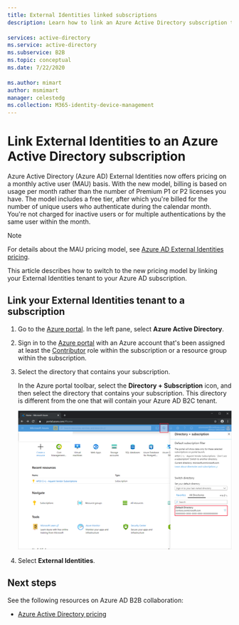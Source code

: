 ```yaml
---
title: External Identities linked subscriptions
description: Learn how to link an Azure Active Directory subscription to your tenant for External Identities monthly active user (MAU) based billing.

services: active-directory
ms.service: active-directory
ms.subservice: B2B
ms.topic: conceptual
ms.date: 7/22/2020

ms.author: mimart
author: msmimart
manager: celestedg
ms.collection: M365-identity-device-management
---
```


# Link External Identities to an Azure Active Directory subscription

Azure Active Directory (Azure AD) External Identities now offers pricing on a monthly active user (MAU) basis. With the new model, billing is based on usage per month rather than the number of Premium P1 or P2 licenses you have. The model includes a free tier, after which you're billed for the number of unique users who authenticate during the calendar month. You're not charged for inactive users or for multiple authentications by the same user within the month.

> [!NOTE]
> For details about the MAU pricing model, see [Azure AD External Identities pricing](link).

This article describes how to switch to the new pricing model by linking your External Identities tenant to your Azure AD subscription.

## Link your External Identities tenant to a subscription

1. Go to the [Azure portal](https://portal.azure.com/). In the left pane, select **Azure Active Directory**.

1. Sign in to the [Azure portal](https://portal.azure.com/) with an Azure account that's been assigned at least the [Contributor](../role-based-access-control/built-in-roles.md) role within the subscription or a resource group within the subscription.

1. Select the directory that contains your subscription.

    In the Azure portal toolbar, select the **Directory + Subscription** icon, and then select the directory that contains your subscription. This directory is different from the one that will contain your Azure AD B2C tenant.

    ![Subscription tenant, Directory + Subscription filter with subscription tenant selected](media/link-subscription/portal-01-pick-directory.png)

1. Select **External Identities**.
 
## Next steps

See the following resources on Azure AD B2B collaboration:

* [Azure Active Directory pricing](https://azure.microsoft.com/pricing/details/active-directory/)
